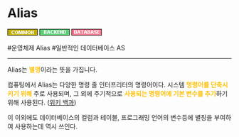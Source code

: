 
# Alias

![Common](../../2TAT1C/Label_Common.png)
![Backend](../../2TAT1C/Label_Backend.png)
![Database](../../2TAT1C/Label_Database.png)

<a herf = "https://en.wikipedia.org/wiki/Alias_(command)">#운영체제 Alias</a> 
<a herf = "https://en.wikipedia.org/wiki/Alias_(SQL)">#일반적인 데이터베이스 AS</a> 

---

Alias는  <span style="color:#FFBF00; font-weight:bold;">별명</span>이라는 뜻을 가집니다. 

컴퓨팅에서 Alias는 다양한 명령 줄 인터프리터의 명령어이다. 시스템 <span style="color:#FFBF00; font-weight:bold;">명령어를 단축시키기 위해</span> 주로 사용되며, 그 외에 주기적으로 <span style="color:#FFBF00; font-weight:bold;">사용되는 명령어에 기본 변수를 추가</span>하기 위해 사용된다.
([위키 백과](<https://ko.wikipedia.org/wiki/Alias_(%EB%AA%85%EB%A0%B9%EC%96%B4)>))

이 이외에도 데이터베이스의 컬럼과 테이블, 프로그래밍 언어의 변수등에 별칭을 부여하여 사용하는데 역시 쓰인다.
